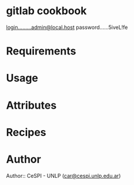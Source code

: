 # gitlab cookbook


login.........admin@local.host
password......5iveL!fe


# Requirements

# Usage

# Attributes

# Recipes

# Author

Author:: CeSPI - UNLP (<car@cespi.unlp.edu.ar>)
